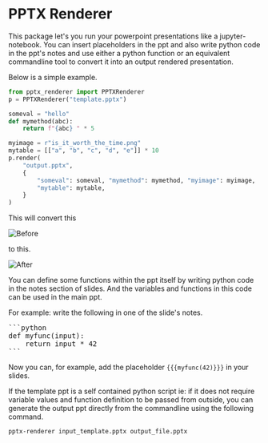 # PPTX Renderer

This package let's you run your powerpoint presentations like a jupyter-notebook.
You can insert placeholders in the ppt and also write python code in the ppt's
notes and use either a python function or an equivalent commandline tool to
convert it into an output rendered presentation.

Below is a simple example.

```python
from pptx_renderer import PPTXRenderer
p = PPTXRenderer("template.pptx")

someval = "hello"
def mymethod(abc):
    return f"{abc} " * 5

myimage = r"is_it_worth_the_time.png"
mytable = [["a", "b", "c", "d", "e"]] * 10
p.render(
    "output.pptx", 
    {
        "someval": someval, "mymethod": mymethod, "myimage": myimage,
        "mytable": mytable,
    }
)
```

This will convert this

![Before](docs/_src/_static/before.png)

to this.

![After](docs/_src/_static/after.png)


You can define some functions within the ppt itself by writing python code in
the notes section of slides. And the variables and functions in this code
can be used in the main ppt.

For example: write the following in one of the slide's notes.

<pre>
```python
def myfunc(input):
    return input * 42
```
</pre>

Now you can, for example, add the placeholder `{{{myfunc(42)}}}` in your slides.


If the template ppt is a self contained python script ie: if it does not require
variable values and function definition to be passed from outside, you can
generate the output ppt directly from the commandline using the following
command.

```console
pptx-renderer input_template.pptx output_file.pptx
```
